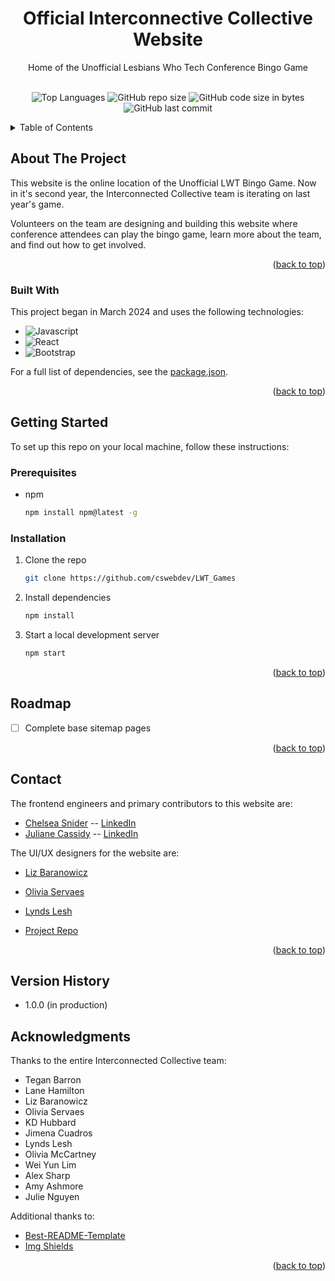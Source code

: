 <a name="readme-top"></a>
<div align="center">

  <h1 align="center">Official Interconnective Collective Website</h1>

  <p align="center">
    Home of the Unofficial Lesbians Who Tech Conference Bingo Game
    <br />
    <br />
    <!-- <a href="https://" target="_blank">Demo</a> -->
    </p>
</div>
<div align="center">

![Top Languages](https://img.shields.io/github/languages/top/cswebdev/LWT_Games)
![GitHub repo size](https://img.shields.io/github/repo-size/cswebdev/LWT_Games)
![GitHub code size in bytes](https://img.shields.io/github/languages/code-size/cswebdev/LWT_Games)
![GitHub last commit](https://img.shields.io/github/last-commit/cswebdev/LWT_Games)
<!-- ![GitHub](https://img.shields.io/github/license/cswebdev/LWT_Games) -->

</div>

<!-- TABLE OF CONTENTS -->
<details>
  <summary>Table of Contents</summary>
  <ol>
    <li>
      <a href="#about-the-project">About The Project</a>
      <ul>
         <!-- <li><a href="#screenshots">Screenshots</a></li> -->
        <!-- <li><a href="#key-features">Key Features</a></li> -->
        <li><a href="#built-with">Built With</a></li>
      </ul>
    </li>
    <li>
      <a href="#getting-started">Getting Started</a>
    </li>
    <li><a href="#usage">Usage</a></li>
    <li><a href="#roadmap">Roadmap</a></li>
    <li><a href="#contributing">Contributing</a></li>
    <!-- <li><a href="#license">License</a></li> -->
    <li><a href="#contact">Contact</a></li>
    <li><a href="#acknowledgments">Acknowledgments</a></li>
  </ol>
</details>

<!-- ABOUT THE PROJECT -->

## About The Project

This website is the online location of the Unofficial LWT Bingo Game. Now in it's
second year, the Interconnected Collective team is iterating on last year's game.

Volunteers on the team are designing and building this website where conference
attendees can play the bingo game, learn more about the team, and find out how to
get involved.

<p align="right">(<a href="#readme-top">back to top</a>)</p>

<!-- ### Screenshots

<p>
  <img src="static/images/screenshots/profile.png" alt="User Profile Page">
  <br>
  <em>User Profile Page</em>
</p>

<p align="right">(<a href="#readme-top">back to top</a>)</p> -->

<!-- ### Key Features
 -->

<!-- <p align="right">(<a href="#readme-top">back to top</a>)</p> -->

### Built With

This project began in March 2024 and uses the following technologies:

- ![Javascript][Javascript]
- ![React][React]
- ![Bootstrap][Bootstrap]

For a full list of dependencies, see the [package.json](https://github.com/cswebdev/LWT_Games/package.json).

<p align="right">(<a href="#readme-top">back to top</a>)</p>

<!-- GETTING STARTED -->

## Getting Started

To set up this repo on your local machine, follow these instructions:

### Prerequisites

* npm
  ```sh
  npm install npm@latest -g

### Installation

1. Clone the repo
   ```sh
   git clone https://github.com/cswebdev/LWT_Games
   ```
2. Install dependencies
   ```sh
   npm install
   ```
3. Start a local development server
    ```sh
    npm start
    ```

<p align="right">(<a href="#readme-top">back to top</a>)</p>

<!-- ROADMAP -->

## Roadmap

- [ ] Complete base sitemap pages

<p align="right">(<a href="#readme-top">back to top</a>)</p>

<!-- CONTRIBUTING -->

<!-- LICENSE -->


<!-- CONTACT -->

## Contact

The frontend engineers and primary contributors to this website are:

- [Chelsea Snider](https://github.com/cswebdev) -- [LinkedIn](https://www.linkedin.com/in/chelsea-snider/)
- [Juliane Cassidy](https://julianecassidy.com) -- [LinkedIn](https://www.linkedin.com/in/julianemcassidy/)

The UI/UX designers for the website are:

- [Liz Baranowicz](https://www.linkedin.com/in/liz-baranowicz/)
- [Olivia Servaes](https://www.linkedin.com/in/oliviaservaes/)
- [Lynds Lesh](https://www.linkedin.com/in/lyndsey-lesh/)

- [Project Repo](https://github.com/cswebdev/LWT_Games)


<p align="right">(<a href="#readme-top">back to top</a>)</p>

<!-- VERSION HISTORY -->

## Version History
- 1.0.0 (in production)

<!-- ACKNOWLEDGMENTS -->

## Acknowledgments

Thanks to the entire Interconnected Collective team:
- Tegan Barron
- Lane Hamilton
- Liz Baranowicz
- Olivia Servaes
- KD Hubbard
- Jimena Cuadros
- Lynds Lesh
- Olivia McCartney
- Wei Yun Lim
- Alex Sharp
- Amy Ashmore
- Julie Nguyen


Additional thanks to:
- [Best-README-Template](https://github.com/othneildrew/Best-README-Template)
- [Img Shields](https://shields.io)

<p align="right">(<a href="#readme-top">back to top</a>)</p>

<!-- TECHNOLOGY BADGES -->


[Javascript]: https://img.shields.io/badge/Javascript-f7df1e?logo=javascript&logoColor=black
[React]: https://img.shields.io/badge/React-61DAFB?logo=react&logoColor=white
[Bootstrap]: https://img.shields.io/badge/Bootstrap-732ff9?logo=bootstrap&logoColor=white
